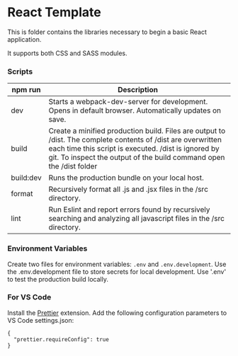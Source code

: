 # React Template

This is folder contains the libraries necessary to begin a basic React application.

It supports both CSS and SASS modules.

### Scripts

| npm run   | Description                                                                                                                                                                                                                                |
| --------- | ------------------------------------------------------------------------------------------------------------------------------------------------------------------------------------------------------------------------------------------ |
| dev       | Starts a webpack-dev-server for development. Opens in default browser. Automatically updates on save.                                                                                                                                      |
| build     | Create a minified production build. Files are output to /dist. The complete contents of /dist are overwritten each time this script is executed. /dist is ignored by git. To inspect the output of the build command open the /dist folder |  |
| build:dev | Runs the production bundle on your local host.                                                                                                                                                                                             |  |
| format    | Recursively format all .js and .jsx files in the /src directory.                                                                                                                                                                           |
| lint      | Run Eslint and report errors found by recursively searching and analyzing all javascript files in the /src directory.                                                                                                                      |

### Environment Variables

Create two files for environment variables: `.env` and `.env.development`.
Use the .env.development file to store secrets for local development.
Use '.env' to test the production build locally.

### For VS Code

Install the [Prettier](https://marketplace.visualstudio.com/items?itemName=esbenp.prettier-vscode) extension. Add the following configuration parameters to VS Code settings.json:

```
{
  "prettier.requireConfig": true
}
```
